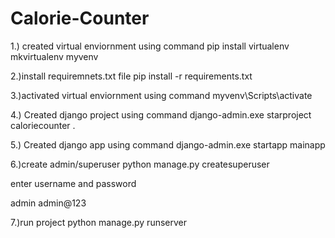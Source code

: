 # Calorie-Counter

1.) created virtual enviornment using command
pip install virtualenv
mkvirtualenv myvenv

2.)install requiremnets.txt file
pip install -r requirements.txt
 
3.)activated virtual enviornment using command
myvenv\Scripts\activate

4.) Created django project using command
django-admin.exe starproject caloriecounter .


5.) Created django app using command
django-admin.exe startapp mainapp

6.)create admin/superuser
python manage.py createsuperuser

enter username and password

admin
admin@123

7.)run project
python manage.py runserver
